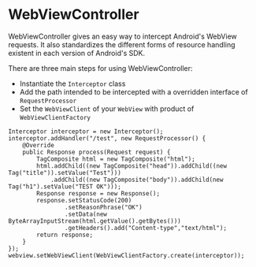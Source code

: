 # WebViewController
WebViewController gives an easy way to intercept Android's WebView requests. It also standardizes the different forms of resource handling existent in each version of Android's SDK.

There are three main steps for using WebViewController:
* Instantiate the `Interceptor` class
* Add the path intended to be intercepted with a overridden interface of `RequestProcessor`
* Set the `WebViewClient` of your `WebView` with product of `WebViewClientFactory`

```
Interceptor interceptor = new Interceptor();
interceptor.addHandler("/test", new RequestProcessor() {
	@Override
	public Response process(Request request) {
		TagComposite html = new TagComposite("html");
		html.addChild((new TagComposite("head")).addChild((new Tag("title")).setValue("Test")))
			.addChild((new TagComposite("body")).addChild(new Tag("h1").setValue("TEST OK")));
		Response response = new Response();
		response.setStatusCode(200)
				.setReasonPhrase("OK")
				.setData(new ByteArrayInputStream(html.getValue().getBytes()))
				.getHeaders().add("Content-type","text/html");
		return response;
	}
});
webview.setWebViewClient(WebViewClientFactory.create(interceptor));
```


